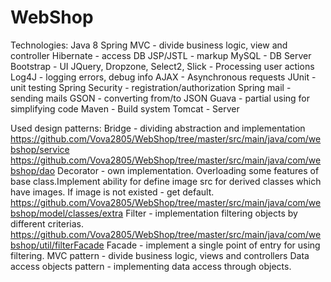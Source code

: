# WebShop

Technologies: Java 8
  Spring MVC - divide business logic, view and controller
  Hibernate - access DB
  JSP/JSTL - markup
  MySQL - DB Server
  Bootstrap - UI
  JQuery, Dropzone, Select2, Slick - Processing user actions
  Log4J - logging errors, debug info
  AJAX - Asynchronous requests 
  JUnit - unit testing
  Spring Security - registration/authorization
  Spring mail - sending mails
  GSON - converting from/to JSON
  Guava - partial using for simplifying code 
  Maven - Build system
  Tomcat - Server
  
Used design patterns:
  Bridge - dividing abstraction and implementation
    https://github.com/Vova2805/WebShop/tree/master/src/main/java/com/webshop/service
    https://github.com/Vova2805/WebShop/tree/master/src/main/java/com/webshop/dao
  Decorator - own implementation. Overloading some features of base class.Implement ability for define image src for derived classes which have images. If image is not existed - get default.
    https://github.com/Vova2805/WebShop/tree/master/src/main/java/com/webshop/model/classes/extra
  Filter - implementation filtering objects by different criterias. 
    https://github.com/Vova2805/WebShop/tree/master/src/main/java/com/webshop/util/filterFacade
  Facade - implement a single point of entry for using filtering.
  MVC pattern - divide business logic, views and controllers
  Data access objects pattern - implementing data access through objects. 
